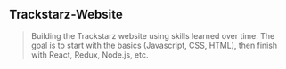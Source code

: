 ## Trackstarz-Website
>Building the Trackstarz website using skills learned over time. 
>The goal is to start with the basics (Javascript, CSS, HTML), then finish with React, Redux, Node.js, etc.
